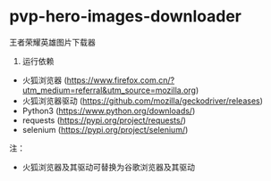 # pvp-hero-images-downloader
王者荣耀英雄图片下载器

1. 运行依赖
- 火狐浏览器 (https://www.firefox.com.cn/?utm_medium=referral&utm_source=mozilla.org)
- 火狐浏览器驱动 (https://github.com/mozilla/geckodriver/releases)
- Python3 (https://www.python.org/downloads/)
- requests (https://pypi.org/project/requests/)
- selenium (https://pypi.org/project/selenium/)

注：
- 火狐浏览器及其驱动可替换为谷歌浏览器及其驱动
